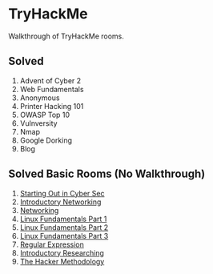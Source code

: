 # TryHackMe
Walkthrough of TryHackMe rooms.

## Solved
1. Advent of Cyber 2
1. Web Fundamentals
1. Anonymous
1. Printer Hacking 101
1. OWASP Top 10
1. Vulnversity
1. Nmap
1. Google Dorking
1. Blog

## Solved Basic Rooms (No Walkthrough) 
1. [Starting Out in Cyber Sec](https://tryhackme.com/room/startingoutincybersec)
1. [Introductory Networking](https://tryhackme.com/room/introtonetworking)
1. [Networking](https://tryhackme.com/room/bpnetworking)
1. [Linux Fundamentals Part 1](https://tryhackme.com/room/linux1)
1. [Linux Fundamentals Part 2](https://tryhackme.com/room/linux2)
1. [Linux Fundamentals Part 3](https://tryhackme.com/room/linux3)
1. [Regular Expression](https://tryhackme.com/room/catregex)
1. [Introductory Researching](https://tryhackme.com/room/introtoresearch)
1. [The Hacker Methodology](https://tryhackme.com/room/hackermethodology)